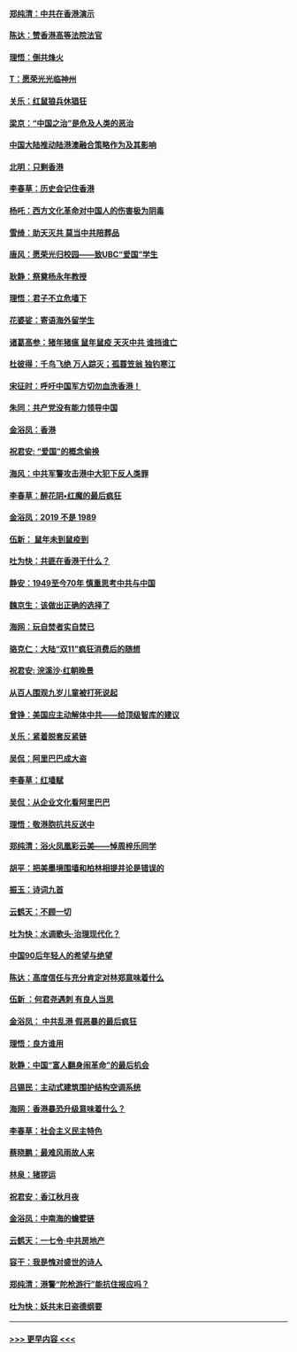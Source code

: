 #### [郑纯清：中共在香港演示](../pages/nsc993/n11670539.md?t=11212333) 
#### [陈达：赞香港高等法院法官](../pages/nsc993/n11669542.md?t=11212333) 
#### [理悟：倒共烽火](../pages/nsc993/n11668844.md?t=11212333) 
#### [T：愿荣光光临神州](../pages/nsc993/n11668421.md?t=11212333) 
#### [关乐：红鼠狼兵休猖狂](../pages/nsc993/n11668378.md?t=11212333) 
#### [梁京：“中国之治”是危及人类的恶治](../pages/nsc993/n11668328.md?t=11212333) 
#### [中国大陆推动陆港澳融合策略作为及其影响](../pages/nsc993/n11668157.md?t=11212333) 
#### [北明：只剩香港](../pages/nsc993/n11668002.md?t=11212333) 
#### [李春草：历史会记住香港](../pages/nsc993/n11667927.md?t=11212333) 
#### [杨吒：西方文化革命对中国人的伤害极为阴毒](../pages/nsc993/n11664521.md?t=11212333) 
#### [雪绮：助天灭共 莫当中共陪葬品](../pages/nsc993/n11662650.md?t=11212333) 
#### [唐风：愿荣光归校园——致UBC“爱国”学生](../pages/nsc993/n11662194.md?t=11212333) 
#### [耿静：祭奠杨永年教授](../pages/nsc993/n11662514.md?t=11212333) 
#### [理悟：君子不立危墙下](../pages/nsc993/n11662172.md?t=11212333) 
#### [花婆娑：寄语海外留学生](../pages/nsc993/n11662121.md?t=11212333) 
#### [诸葛高参：猪年猪瘟 鼠年鼠疫 天灭中共 谁挡谁亡](../pages/nsc993/n11661980.md?t=11212333) 
#### [杜彼得：千鸟飞绝 万人踪灭；孤蓑笠翁 独钓寒江](../pages/nsc993/n11661170.md?t=11212333) 
#### [宋征时：呼吁中国军方切勿血洗香港！](../pages/nsc993/n11415318.md?t=11212333) 
#### [朱同：共产党没有能力领导中国](../pages/nsc993/n11660421.md?t=11212333) 
#### [金浴凤：香港](../pages/nsc993/n11660419.md?t=11212333) 
#### [祝君安: “爱国”的概念偷换](../pages/nsc993/n11659706.md?t=11212333) 
#### [海风：中共军警攻击港中大犯下反人类罪](../pages/nsc993/n11659632.md?t=11212333) 
#### [李春草：醉花阴•红魔的最后疯狂](../pages/nsc993/n11659287.md?t=11212333) 
#### [金浴凤：2019 不是 1989](../pages/nsc993/n11657663.md?t=11212333) 
#### [伍新： 鼠年未到鼠疫到](../pages/nsc993/n11655098.md?t=11212333) 
#### [吐为快：共匪在香港干什么？](../pages/nsc993/n11654891.md?t=11212333) 
#### [静安：1949至今70年 慎重思考中共与中国](../pages/nsc993/n11651244.md?t=11212333) 
#### [魏京生：该做出正确的选择了](../pages/nsc993/n11653084.md?t=11212333) 
#### [海网：玩自焚者实自焚已](../pages/nsc993/n11652423.md?t=11212333) 
#### [骆克仁：大陆“双11”疯狂消费后的随想](../pages/nsc993/n11652305.md?t=11212333) 
#### [祝君安: 浣溪沙·红朝晚景](../pages/nsc993/n11652258.md?t=11212333) 
#### [从百人围观九岁儿童被打死说起](../pages/nsc993/n11651030.md?t=11212333) 
#### [曾铮：美国应主动解体中共——给顶级智库的建议](../pages/nsc993/n11649888.md?t=11212333) 
#### [关乐：紧着脱套反紧链](../pages/nsc993/n11649069.md?t=11212333) 
#### [吴侃：阿里巴巴成大盗](../pages/nsc993/n11645523.md?t=11212333) 
#### [李春草：红墙赋](../pages/nsc993/n11646389.md?t=11212333) 
#### [吴侃：从企业文化看阿里巴巴](../pages/nsc993/n11645476.md?t=11212333) 
#### [理悟：敬港胞抗共反送中](../pages/nsc993/n11645466.md?t=11212333) 
#### [郑纯清：浴火凤凰彩云美——悼周梓乐同学](../pages/nsc993/n11645155.md?t=11212333) 
#### [胡平：把美墨境围墙和柏林相提并论是错误的](../pages/nsc993/n11645134.md?t=11212333) 
#### [振玉：诗词九首](../pages/nsc993/n11644081.md?t=11212333) 
#### [云鹤天：不顾一切](../pages/nsc993/n11643508.md?t=11212333) 
#### [吐为快：水调歌头·治理现代化？](../pages/nsc993/n11643485.md?t=11212333) 
#### [中国90后年轻人的希望与绝望](../pages/nsc993/n11642317.md?t=11212333) 
#### [陈达：高度信任与充分肯定对林郑意味着什么](../pages/nsc993/n11641441.md?t=11212333) 
#### [伍新 ：何君尧遇刺 有良人当思](../pages/nsc993/n11641503.md?t=11212333) 
#### [金浴凤： 中共乱港  假恶暴的最后疯狂](../pages/nsc993/n11641495.md?t=11212333) 
#### [理悟：良方谁用](../pages/nsc993/n11641463.md?t=11212333) 
#### [耿静：中国“富人翻身闹革命”的最后机会](../pages/nsc993/n11640655.md?t=11212333) 
#### [吕锡民：主动式建筑围护结构空调系统](../pages/nsc993/n11640168.md?t=11212333) 
#### [海网：香港暴恐升级意味着什么？](../pages/nsc993/n11635904.md?t=11212333) 
#### [李春草：社会主义民主特色](../pages/nsc993/n11634657.md?t=11212333) 
#### [蔡晓鹏：最难风雨故人来](../pages/nsc993/n11633145.md?t=11212333) 
#### [林泉：猪猡运](../pages/nsc993/n11631469.md?t=11212333) 
#### [祝君安：香江秋月夜](../pages/nsc993/n11631440.md?t=11212333) 
#### [金浴凤：中南海的蟾嬖链](../pages/nsc993/n11631290.md?t=11212333) 
#### [云鹤天：一七令·中共房地产](../pages/nsc993/n11630084.md?t=11212333) 
#### [容干：我是愧对盛世的诗人](../pages/nsc993/n11630059.md?t=11212333) 
#### [郑纯清：港警“陀枪游行”能抗住报应吗？](../pages/nsc993/n11629999.md?t=11212333) 
#### [吐为快：妖共末日盗德纲要](../pages/nsc993/n11628610.md?t=11212333) 

----
#### [ >>> 更早内容 <<< ](../indexes/nsc993-earlier.md)
